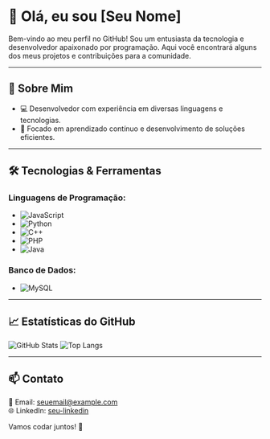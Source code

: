 # 👋 Olá, eu sou [Seu Nome]

Bem-vindo ao meu perfil no GitHub! Sou um entusiasta da tecnologia e desenvolvedor apaixonado por programação. Aqui você encontrará alguns dos meus projetos e contribuições para a comunidade.

---

## 🚀 Sobre Mim
- 💻 Desenvolvedor com experiência em diversas linguagens e tecnologias.
- 🎯 Focado em aprendizado contínuo e desenvolvimento de soluções eficientes.

---

## 🛠️ Tecnologias & Ferramentas

### Linguagens de Programação:
- ![JavaScript](https://img.shields.io/badge/-JavaScript-F7DF1E?style=flat-square&logo=javascript&logoColor=black)
- ![Python](https://img.shields.io/badge/-Python-3776AB?style=flat-square&logo=python&logoColor=white)
- ![C++](https://img.shields.io/badge/-C++-00599C?style=flat-square&logo=c%2B%2B&logoColor=white)
- ![PHP](https://img.shields.io/badge/-PHP-777BB4?style=flat-square&logo=php&logoColor=white)
- ![Java](https://img.shields.io/badge/-Java-007396?style=flat-square&logo=java&logoColor=white)

### Banco de Dados:
- ![MySQL](https://img.shields.io/badge/-MySQL-4479A1?style=flat-square&logo=mysql&logoColor=white)

---

## 📈 Estatísticas do GitHub
![GitHub Stats](https://github-readme-stats.vercel.app/api?username=SEU_USUARIO&show_icons=true&theme=radical)
![Top Langs](https://github-readme-stats.vercel.app/api/top-langs/?username=SEU_USUARIO&layout=compact&theme=radical)

---

## 📫 Contato
📩 Email: [seuemail@example.com](mailto:seuemail@example.com)  
🌐 LinkedIn: [seu-linkedin](https://www.linkedin.com/in/seu-linkedin)

Vamos codar juntos! 🚀
